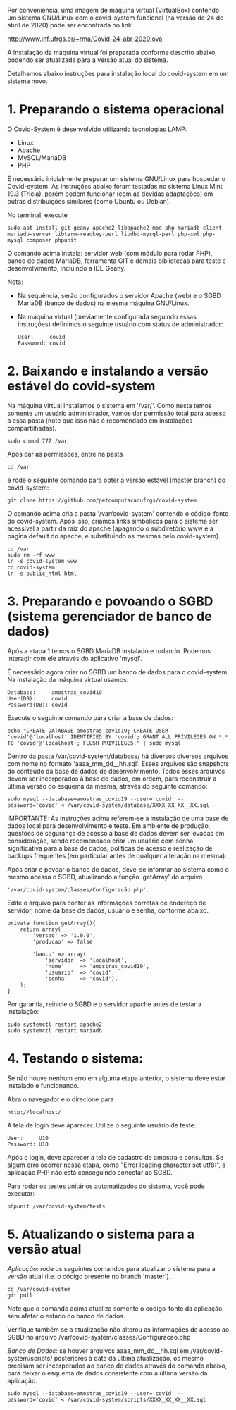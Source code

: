 Por conveniência, uma imagem de máquina virtual (VirtualBox) contendo um sistema GNU/Linux com o covid-system funcional (na versão de 24 de abril de 2020) pode ser encontrada no link

http://www.inf.ufrgs.br/~rma/Covid-24-abr-2020.ova

A instalação da máquina virtual foi preparada conforme descrito abaixo, podendo ser atualizada para a versão atual do sistema.

Detalhamos abaixo instruções para instalação local do covid-system em um sistema novo.

# 1. Preparando o sistema operacional

O Covid-System é desenvolvido utilizando tecnologias LAMP:
* Linux
* Apache
* MySQL/MariaDB
* PHP

É necessário inicialmente preparar um sistema GNU/Linux para hospedar o Covid-system. As instruções abaixo foram testadas no sistema Linux Mint 19.3 (Tricia), porém podem funcionar (com as devidas adaptações) em outras distribuições similares (como Ubuntu ou Debian).

No terminal, execute 

    sudo apt install git geany apache2 libapache2-mod-php mariadb-client mariadb-server libterm-readkey-perl libdbd-mysql-perl php-xml php-mysql composer phpunit

O comando acima instala: servidor web (com módulo para rodar PHP), banco de dados MariaDB, ferramenta GIT e demais bibliotecas para teste e desenvolvimento, incluindo a IDE Geany.

Nota:
* Na sequência, serão configurados o servidor Apache (web) e o SGBD MariaDB (banco de dados) na mesma máquina GNU/Linux. 
* Na máquina virtual (previamente configurada seguindo essas instruções) definimos o seguinte usuário com status de administrador:

      User:     covid
      Password: covid


# 2. Baixando e instalando a versão estável do covid-system

Na máquina virtual instalamos o sistema em '/var/'. Como nesta temos somente um usuário administrador, vamos dar permissão total para acesso a essa pasta (note que isso não é recomendado em instalações compartilhadas). 

    sudo chmod 777 /var

Após dar as permissões, entre na pasta

    cd /var

e rode o seguinte comando para obter a versão estável (master branch) do covid-system:

    git clone https://github.com/petcomputacaoufrgs/covid-system

O comando acima cria a pasta '/var/covid-system' contendo o código-fonte do covid-system. Após isso, criamos links simbólicos para o sistema ser acessível a partir da raiz do apache (apagando o subdiretório www e a página default do apache, e substituindo as mesmas pelo covid-system). 

    cd /var
    sudo rm -rf www
    ln -s covid-system www
    cd covid-system
    ln -s public_html html



# 3. Preparando e povoando o SGBD (sistema gerenciador de banco de dados)

Após a etapa 1 temos o SGBD MariaDB instalado e rodando. Podemos interagir com ele através do aplicativo 'mysql'.

É necessário agora criar no SGBD um banco de dados para o covid-system. Na instalação da máquina virtual usamos:

    Database:     amostras_covid19
    User(DB):     covid
    Password(DB): covid


Execute o seguinte comando para criar a base de dados:

    echo "CREATE DATABASE amostras_covid19; CREATE USER 'covid'@'localhost' IDENTIFIED BY 'covid'; GRANT ALL PRIVILEGES ON *.* TO 'covid'@'localhost'; FLUSH PRIVILEGES;" | sudo mysql 


Dentro da pasta /var/covid-system/database/ há diversos diversos arquivos com nome no formato 'aaaa_mm_dd__hh.sql'. Esses arquivos são snapshots do conteúdo da base de dados de desenvolvimento. Todos esses arquivos devem ser incorporados à base de dados, em ordem, para reconstruir a última versão do esquema da mesma, através do seguinte comando:

    sudo mysql --database=amostras_covid19 --user='covid' --password='covid' < /var/covid-system/database/XXXX_XX_XX__XX.sql


IMPORTANTE: As instruções acima referem-se à instalação de uma base de dados local para desenvolvimento e teste. Em ambiente de produção, questões de segurança de acesso à base de dados devem ser levadas em consideração, sendo recomendado criar um usuário com senha significativa para a base de dados, políticas de acesso e realização de backups frequentes (em particular antes de qualquer alteração na mesma).

Após criar e povoar o banco de dados, deve-se informar ao sistema como o mesmo acessa o SGBD, atualizando a função 'getArray' do arquivo 

    '/var/covid-system/classes/Configuração.php'. 

Edite o arquivo para conter as informações corretas de endereço de servidor, nome da base de dados, usuário e senha, conforme abaixo.

    private function getArray(){
        return array(
            'versao' => '1.0.0',
            'producao' => false,

            'banco' => array(
                'servidor' => 'localhost',
                'nome'     => 'amostras_covid19',
                'usuario'  => 'covid',
                'senha'    => 'covid'),
        );
    }
    

Por garantia, reinicie o SGBD e o servidor apache antes de testar a instalação:

    sudo systemctl restart apache2
    sudo systemctl restart mariadb


# 4. Testando o sistema:


Se não houve nenhum erro em alguma etapa anterior, o sistema deve estar instalado e funcionando.

Abra o navegador e o direcione para 

    http://localhost/

A tela de login deve aparecer. Utilize o seguinte usuário de teste:

    User:     U10 
    Password: U10

Após o login, deve aparecer a tela de cadastro de amostra e consultas. Se algum erro ocorrer nessa etapa, como "Error loading character set utf8:", a aplicação PHP não está conseguindo conectar ao SGBD.


Para rodar os testes unitários automatizados do sistema, você pode executar:

    phpunit /var/covid-system/tests



# 5. Atualizando o sistema para a versão atual


*Aplicação:* rode os seguintes comandos para atualizar o sistema para a versão atual (i.e. o código presente no branch 'master').

    cd /var/covid-system
    git pull

Note que o comando acima atualiza somente o código-fonte da aplicação, sem afetar o estado do banco de dados.

Verifique também se a atualização não alterou as informações de acesso ao SGBD no arquivo /var/covid-system/classes/Configuracao.php


*Banco de Dados:* se houver arquivos aaaa_mm_dd__hh.sql em /var/covid-system/scripts/ posteriores à data da última atualização, os mesmo precisam ser incorporados ao banco de dados através do comando abaixo, para deixar o esquema de dados consistente com a última versão da aplicação. 

    sudo mysql --database=amostras_covid19 --user='covid' --password='covid' < /var/covid-system/scripts/XXXX_XX_XX__XX.sql

 

